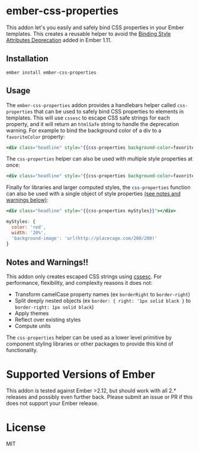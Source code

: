 # ember-css-properties

This addon let's you easily and safely bind CSS properties in your Ember templates.
This creates a reusable helper to avoid the [Binding Style Attributes Deprecation](https://emberjs.com/deprecations/v1.x/#toc_binding-style-attributes) added in Ember 1.11.

## Installation

`ember install ember-css-properties`

## Usage

The `ember-css-properties` addon provides a handlebars helper called `css-properties` that can be used to safely bind CSS properties to elements in templates.
This will use `cssesc` to escape CSS safe strings for each property, and it will return an `htmlSafe` string to handle the deprecation warning.
For example to bind the background color of a div to a `favoriteColor` property:

```hbs
<div class="headline" style="{{css-properties background-color=favoriteColor}}"></div>
```

The `css-properties` helper can also be used with multiple style properties at once:

```hbs
<div class="headline" style="{{css-properties background-color=favoriteColor color=secondFavoriteColor}}"></div>
```

Finally for libraries and larger computed styles, the `css-properties` function can also be used with a single object of style properties [(see notes and warnings below)](#notes-and-warnings):

```hbs
<div class="headline" style="{{css-properties myStyles}}"></div>
```

```js
myStyles: {
  color: 'red',
  width: '20%',
  'background-image': 'url(http://placecage.com/200/200)'
}
```


## Notes and Warnings!!

This addon only creates escaped CSS strings using [cssesc](https://www.npmjs.com/package/cssesc).
For performance, flexibility, and complexity reasons it does not:

* Transform camelCase property names (ex `borderRight` to `border-right`)
* Split deeply nested objects (ex `border: { right: '1px solid black }` to `border-right: 1px solid black`)
* Apply themes
* Reflect over existing styles
* Compute units

The `css-properties` helper can be used as a lower level primitive by component styling libraries or other packages to provide this kind of functionality.

# Supported Versions of Ember

This addon is tested against Ember >2.12, but should work with all 2.* releases and possibly even further back.
Please submit an issue or PR if this does not support your Ember release.

# License

MIT
